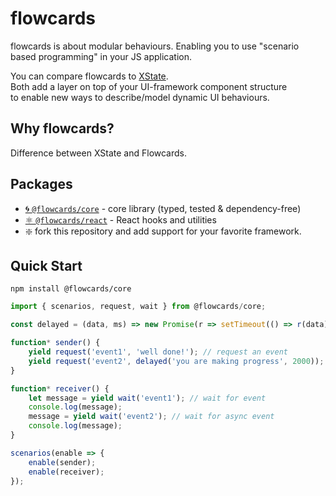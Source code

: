 # flowcards

flowcards is about modular behaviours.
Enabling you to use "scenario based programming" in your JS application.

You can compare flowcards to [XState](https://github.com/davidkpiano/xstate).<br/>
Both add a layer on top of your UI-framework component structure<br/>
to enable new ways to describe/model dynamic UI behaviours.<br/>

## Why flowcards?

Difference between XState and Flowcards.

## Packages

- [🌀 `@flowcards/core`](https://github.com/ThomasDeutsch/flowcards/tree/master/packages/core) - core library (typed, tested & dependency-free)
- [⚛️ `@flowcards/react`](https://github.com/ThomasDeutsch/flowcards/tree/master/packages/react) - React hooks and utilities
- ❇️ fork this repository and add support for your favorite framework.

## Quick Start

```
npm install @flowcards/core
```

```javascript
import { scenarios, request, wait } from @flowcards/core;

const delayed = (data, ms) => new Promise(r => setTimeout(() => r(data), ms));

function* sender() {
    yield request('event1', 'well done!'); // request an event
    yield request('event2', delayed('you are making progress', 2000)); // async request
}

function* receiver() {
    let message = yield wait('event1'); // wait for event
    console.log(message);
    message = yield wait('event2'); // wait for async event
    console.log(message);
}

scenarios(enable => {
    enable(sender);
    enable(receiver);
});
```
